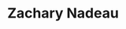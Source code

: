 ---
title: "Zachary Nadeau"
collection: people
category: master
image: "/images/nadeau.jpg"
role: "Lab Member"
department: "College of Engineering, Mechanical Engineering Department, ERAU"
degree: "B.S. - Mechanical Engineering, M.S. - Mechanical Engineering"
---